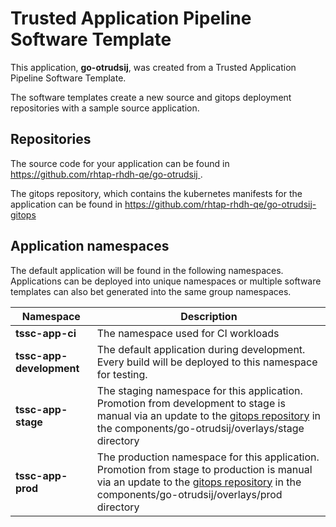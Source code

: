 # Trusted Application Pipeline Software Template

This application, **go-otrudsij**, was created from a Trusted Application Pipeline Software Template.

The software templates create a new source and gitops deployment repositories with a sample source application. 

## Repositories

The source code for your application can be found in [https://github.com/rhtap-rhdh-qe/go-otrudsij ](https://github.com/rhtap-rhdh-qe/go-otrudsij ).
 
The gitops repository, which contains the kubernetes manifests for the application can be found in 
[https://github.com/rhtap-rhdh-qe/go-otrudsij-gitops ](https://github.com/rhtap-rhdh-qe/go-otrudsij-gitops ) 

## Application namespaces 

The default application will be found in the following namespaces. Applications can be deployed into unique namespaces or multiple software templates can also bet generated into the same group namespaces.  

|  Namespace   |  Description   |  
| -------- | -------- |
| **tssc-app-ci** | The namespace used for CI workloads |
| **tssc-app-development** | The default application during development. Every build will be deployed to this namespace for testing. |
| **tssc-app-stage** | The staging namespace for this application. Promotion from development to stage is manual via an update to the [gitops repository](https://github.com/rhtap-rhdh-qe/go-otrudsij-gitops ) in the components/go-otrudsij/overlays/stage directory |
| **tssc-app-prod** | The production namespace for this application. Promotion from stage to production is manual via an update to the [gitops repository](https://github.com/rhtap-rhdh-qe/go-otrudsij-gitops ) in the components/go-otrudsij/overlays/prod directory |